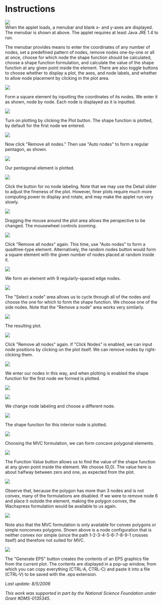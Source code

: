 Instructions
============
  ![](04.jpg)   
 When the applet loads, a menubar and blank x- and y-axes are displayed. The menubar is shown at above. The applet requires at least Java JRE 1.4 to run. 
 
 The menubar provides means to enter the coordinates of any number of nodes, set a predefined pattern of nodes, remove nodes one-by-one or all at once, choose for which node the shape function should be calculated, choose a shape function formulation, and calculate the value of the shape function at any given point inside the element. There are also toggle buttons to choose whether to display a plot, the axes, and node labels, and whether to allow node placement by clicking in the plot area.

![](05.jpg)

Form a square element by inputting the coordinates of its nodes. We
enter it as shown, node by node. Each node is displayed as it is
inputted.

![](06.jpg)

 Turn on plotting by clicking the Plot button. The shape function is
plotted, by default for the first node we entered.

![](08.jpg)

 Now click "Remove all nodes." Then use "Auto nodes" to form a regular
pentagon, as shown. 


![](09.jpg)

 Our pentagonal element is plotted.

![](09a.jpg)

 Click the button for no node labeling. Note that we may use the Detail
slider to adjust the fineness of the plot. However, finer plots require
much more computing power to display and rotate, and may make the applet
run very slowly.

![](11.jpg)


 Dragging the mouse around the plot area allows the perspective to be
changed. The mousewheel controls zooming.


![](21.jpg)

 Click "Remove all nodes" again. This time, use "Auto nodes" to form a
quadtree-type element. Alternatively, the random nodes button would form
a square element with the given number of nodes placed at random inside
it.

![](22.jpg)


 We form an element with 9 regularly-spaced edge nodes.

![](23.jpg)


 The "Select a node" area allows us to cycle through all of the nodes
and choose the one for which to form the shape function. We choose one
of the side nodes. Note that the "Remove a node" area works very
similarly.


![](24.jpg)

 The resulting plot.

![](12.jpg)


 Click "Remove all nodes" again. If "Click Nodes" is enabled, we can
input node positions by clicking on the plot itself. We can remove nodes
by right-clicking them.

![](13.jpg)

 We enter our nodes in this way, and when plotting is enabled the shape
function for the first node we formed is plotted.

![](26.jpg)

![](15.jpg)

 We change node labeling and choose a different node.

![](16.jpg)

 The shape function for this interior node is plotted.

![](17.jpg)

 Choosing the MVC formulation, we can form concave polygonal elements.

![](18.jpg)

 The Function Value button allows us to find the value of the shape
function at any given point inside the element. We choose (0,0). The
value here is about halfway between zero and one, as expected from the
plot.

![](19.jpg)

 Observe that, because the polygon has more than 3 nodes and is not
convex, many of the formulations are disabled. If we were to remove node
6 and place it outside the element, making the polygon convex, the
Wachspress formulation would be available to us again. 


![](20.jpg)

 Note also that the MVC formulation is only available for convex
polygons or simple nonconvex polygons. Shown above is a node
configuration that is neither convex nor simple (since the path
1-2-3-4-5-6-7-8-9-1 crosses itself) and therefore not suited for MVC.


![](25.jpg)


 The "Generate EPS" button creates the contents of an EPS graphics file
from the current plot. The contents are displayed in a pop-up window,
from which you can copy everything (CTRL-A, CTRL-C) and paste it into a
file (CTRL-V) to be saved with the .eps extension.


*Last update: 8/5/2006*

*This work was supported in part by the National Science Foundation
under Grant \#DMS-0135345.*


